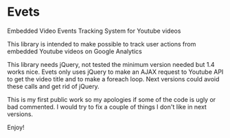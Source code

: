 Evets
=====

Embedded Video Events Tracking System for Youtube videos


This library is intended to make possible to track user actions from embedded Youtube videos on Google Analytics

This library needs jQuery, not tested the minimum version needed but 1.4 works nice. 
Evets only uses jQuery to make an AJAX request to Youtube API to get the video title and to make a foreach loop.
Next versions could avoid these calls and get rid of jQuery.

This is my first public work so my apologies if some of the code is ugly or bad commented.
I would try to fix a couple of things I don't like in next versions.

Enjoy!
